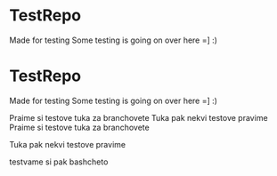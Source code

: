# TestRepo
Made for testing
Some testing is going on over here =] :)
# TestRepo
Made for testing
Some testing is going on over here =] :)

Praime si testove tuka za branchovete
Tuka pak nekvi testove pravime
Praime si testove tuka za branchovete

Tuka pak nekvi testove pravime


testvame si pak bashcheto